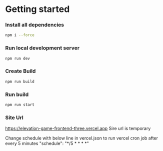 # Getting started

### Install all dependencies
```bash
npm i --force
```

### Run local development server
``` bash 
npm run dev
```
### Create Build
``` bash
npm run build
```
### Run build
```bash
npm run start
```

### Site Url
https://elevation-game-frontend-three.vercel.app 
Sire url is temporary


Change schedule with below line in vercel.json to run vercel cron job after every 5 minutes 
"schedule": "*/5 * * * *"